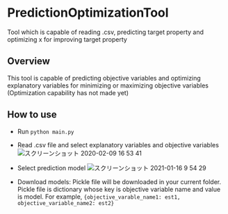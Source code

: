 # PredictionOptimizationTool
Tool which is capable of reading .csv, predicting target property and optimizing x for improving target property

## Overview
This tool is capable of predicting objective variables and optimizing explanatory variables for minimizing or maximizing objective variables
(Optimization capability has not made yet)

## How to use
- Run ```python main.py```
- Read .csv file and select explanatory variables and objective variables
![スクリーンショット 2020-02-09 16 53 41](https://user-images.githubusercontent.com/45067993/74098625-ba6d7a00-4b5d-11ea-9343-ca8ba78e40e7.png)
- Select prediction model
![スクリーンショット 2021-01-16 9 54 29](https://user-images.githubusercontent.com/45067993/104792257-21b99280-57e1-11eb-8b93-77f967fc358c.png)

- Download models: Pickle file will be downloaded in your current folder. Pickle file is dictionary whose key is objective variable name and value is model. For example, ```{objective_varable_name1: est1, objective_variable_name2: est2}```
